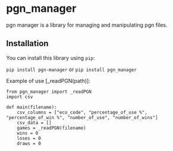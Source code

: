 # pgn_manager

pgn manager is a library for managing and manipulating pgn files.

## Installation

You can install this library using `pip`:

`pip install pgn-manager`
or
`pip install pgn_manager`

Example of use [_readPGN(path)]:

```shell
from pgn_manager import _readPGN
import csv

def main(filename):
    csv_columns = ["eco_code", "percentage_of_use %", "percentage_of_win %", "number_of_use", "number_of_wins"]
    csv_data = []
    games = _readPGN(filename)
    wins = 0
    loses = 0
    draws = 0
